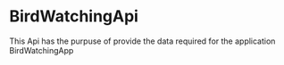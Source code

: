 # BirdWatchingApi
This Api has the purpuse of provide the data required for the application BirdWatchingApp